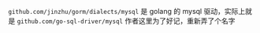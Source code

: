 ```




```

`github.com/jinzhu/gorm/dialects/mysql` 是 golang 的 mysql 驱动，实际上就是 `github.com/go-sql-driver/mysql` 作者这里为了好记，重新弄了个名字

